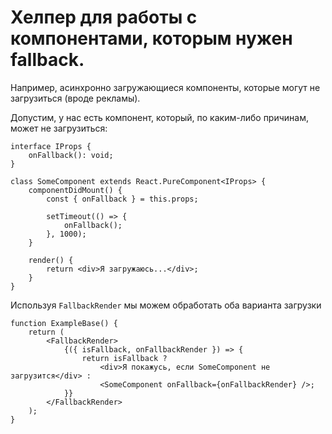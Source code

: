# Хелпер для работы с компонентами, которым нужен fallback.

Например, асинхронно загружающиеся компоненты, которые могут не загрузиться (вроде рекламы).


Допустим, у нас есть компонент, который, по каким-либо причинам, может не загрузиться:
```
interface IProps {
    onFallback(): void;
}

class SomeComponent extends React.PureComponent<IProps> {
    componentDidMount() {
        const { onFallback } = this.props;

        setTimeout(() => {
            onFallback();
        }, 1000);
    }

    render() {
        return <div>Я загружаюсь...</div>;
    }
}
```

Используя `FallbackRender` мы можем обработать оба варианта загрузки
```
function ExampleBase() {
    return (
        <FallbackRender>
            {({ isFallback, onFallbackRender }) => {
                return isFallback ?
                    <div>Я покажусь, если SomeComponent не загрузится</div> :
                    <SomeComponent onFallback={onFallbackRender} />;
            }}
        </FallbackRender>
    );
}
```
